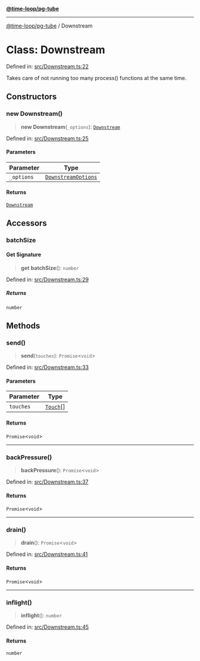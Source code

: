 [**@time-loop/pg-tube**](../README.md)

***

[@time-loop/pg-tube](../globals.md) / Downstream

# Class: Downstream

Defined in: [src/Downstream.ts:22](https://github.com/clickup/pg-tube/blob/master/src/Downstream.ts#L22)

Takes care of not running too many process() functions at the same time.

## Constructors

### new Downstream()

> **new Downstream**(`_options`): [`Downstream`](Downstream.md)

Defined in: [src/Downstream.ts:25](https://github.com/clickup/pg-tube/blob/master/src/Downstream.ts#L25)

#### Parameters

| Parameter | Type |
| ------ | ------ |
| `_options` | [`DownstreamOptions`](../interfaces/DownstreamOptions.md) |

#### Returns

[`Downstream`](Downstream.md)

## Accessors

### batchSize

#### Get Signature

> **get** **batchSize**(): `number`

Defined in: [src/Downstream.ts:29](https://github.com/clickup/pg-tube/blob/master/src/Downstream.ts#L29)

##### Returns

`number`

## Methods

### send()

> **send**(`touches`): `Promise`\<`void`\>

Defined in: [src/Downstream.ts:33](https://github.com/clickup/pg-tube/blob/master/src/Downstream.ts#L33)

#### Parameters

| Parameter | Type |
| ------ | ------ |
| `touches` | [`Touch`](../interfaces/Touch.md)[] |

#### Returns

`Promise`\<`void`\>

***

### backPressure()

> **backPressure**(): `Promise`\<`void`\>

Defined in: [src/Downstream.ts:37](https://github.com/clickup/pg-tube/blob/master/src/Downstream.ts#L37)

#### Returns

`Promise`\<`void`\>

***

### drain()

> **drain**(): `Promise`\<`void`\>

Defined in: [src/Downstream.ts:41](https://github.com/clickup/pg-tube/blob/master/src/Downstream.ts#L41)

#### Returns

`Promise`\<`void`\>

***

### inflight()

> **inflight**(): `number`

Defined in: [src/Downstream.ts:45](https://github.com/clickup/pg-tube/blob/master/src/Downstream.ts#L45)

#### Returns

`number`
